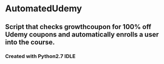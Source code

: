 # AutomatedUdemy
## Script that checks growthcoupon for 100% off Udemy coupons and automatically enrolls a user into the course.
### Created with Python2.7 IDLE
